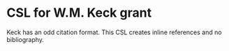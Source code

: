 # CSL for W.M. Keck grant

Keck has an odd citation format. This CSL creates inline references and no
bibliography.
